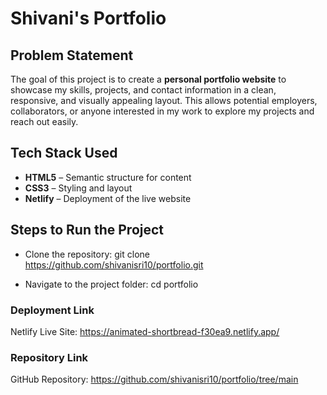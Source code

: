 # Shivani's Portfolio

## Problem Statement
The goal of this project is to create a **personal portfolio website** to showcase my skills, projects, and contact information in a clean, responsive, and visually appealing layout. This allows potential employers, collaborators, or anyone interested in my work to explore my projects and reach out easily.

## Tech Stack Used
- **HTML5** – Semantic structure for content  
- **CSS3** – Styling and layout  
- **Netlify** – Deployment of the live website  

## Steps to Run the Project
- Clone the repository:
git clone https://github.com/shivanisri10/portfolio.git

- Navigate to the project folder:
cd portfolio

### Deployment Link
Netlify Live Site: https://animated-shortbread-f30ea9.netlify.app/

### Repository Link
GitHub Repository: https://github.com/shivanisri10/portfolio/tree/main
